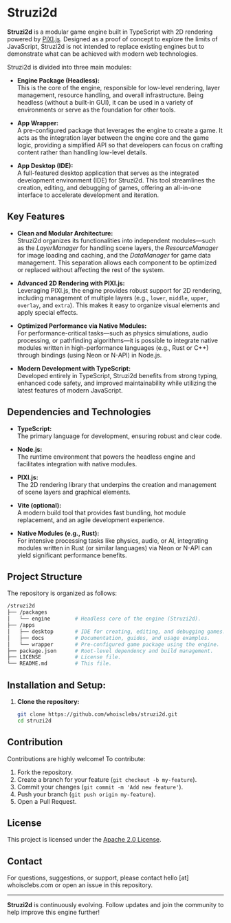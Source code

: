 # Struzi2d

**Struzi2d** is a modular game engine built in TypeScript with 2D rendering powered by [PIXI.js](https://pixijs.com/). Designed as a proof of concept to explore the limits of JavaScript, Struzi2d is not intended to replace existing engines but to demonstrate what can be achieved with modern web technologies.

Struzi2d is divided into three main modules:

- **Engine Package (Headless):**  
  This is the core of the engine, responsible for low-level rendering, layer management, resource handling, and overall infrastructure. Being headless (without a built-in GUI), it can be used in a variety of environments or serve as the foundation for other tools.

- **App Wrapper:**  
  A pre-configured package that leverages the engine to create a game. It acts as the integration layer between the engine core and the game logic, providing a simplified API so that developers can focus on crafting content rather than handling low-level details.

- **App Desktop (IDE):**  
  A full-featured desktop application that serves as the integrated development environment (IDE) for Struzi2d. This tool streamlines the creation, editing, and debugging of games, offering an all-in-one interface to accelerate development and iteration.

## Key Features

- **Clean and Modular Architecture:**  
  Struzi2d organizes its functionalities into independent modules—such as the *LayerManager* for handling scene layers, the *ResourceManager* for image loading and caching, and the *DataManager* for game data management. This separation allows each component to be optimized or replaced without affecting the rest of the system.

- **Advanced 2D Rendering with PIXI.js:**  
  Leveraging PIXI.js, the engine provides robust support for 2D rendering, including management of multiple layers (e.g., `lower`, `middle`, `upper`, `overlay`, and `extra`). This makes it easy to organize visual elements and apply special effects.

- **Optimized Performance via Native Modules:**  
  For performance-critical tasks—such as physics simulations, audio processing, or pathfinding algorithms—it is possible to integrate native modules written in high-performance languages (e.g., Rust or C++) through bindings (using Neon or N-API) in Node.js.

- **Modern Development with TypeScript:**  
  Developed entirely in TypeScript, Struzi2d benefits from strong typing, enhanced code safety, and improved maintainability while utilizing the latest features of modern JavaScript.

## Dependencies and Technologies

- **TypeScript:**  
  The primary language for development, ensuring robust and clear code.

- **Node.js:**  
  The runtime environment that powers the headless engine and facilitates integration with native modules.

- **PIXI.js:**  
  The 2D rendering library that underpins the creation and management of scene layers and graphical elements.

- **Vite (optional):**  
  A modern build tool that provides fast bundling, hot module replacement, and an agile development experience.

- **Native Modules (e.g., Rust):**  
  For intensive processing tasks like physics, audio, or AI, integrating modules written in Rust (or similar languages) via Neon or N-API can yield significant performance benefits.

## Project Structure

The repository is organized as follows:

```bash
/struzi2d
├── /packages
│   └── engine        # Headless core of the engine (Struzi2d).
├── /apps
│   ├── desktop       # IDE for creating, editing, and debugging games.
│   ├── docs          # Documentation, guides, and usage examples.
│   └── wrapper       # Pre-configured game package using the engine.
├── package.json      # Root-level dependency and build management.
├── LICENSE           # License file.
└── README.md         # This file.
```

## Installation and Setup:

1. **Clone the repository:**

   ```bash
   git clone https://github.com/whoisclebs/struzi2d.git
   cd struzi2d
   ```

## Contribution

Contributions are highly welcome! To contribute:

1. Fork the repository.
2. Create a branch for your feature (`git checkout -b my-feature`).
3. Commit your changes (`git commit -m 'Add new feature'`).
4. Push your branch (`git push origin my-feature`).
5. Open a Pull Request.

## License

This project is licensed under the [Apache 2.0 License](LICENSE).

## Contact

For questions, suggestions, or support, please contact hello [at] whoisclebs.com or open an issue in this repository.

---

**Struzi2d** is continuously evolving. Follow updates and join the community to help improve this engine further!
